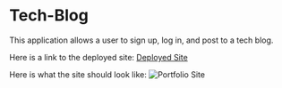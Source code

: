 # Tech-Blog
This application allows a user to sign up, log in, and post to a tech blog. 

Here is a link to the deployed site: [Deployed Site]()

Here is what the site should look like: ![Portfolio Site]()
